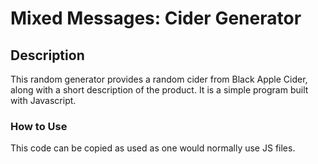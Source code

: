 # Mixed Messages: Cider Generator
## Description
This random generator provides a random cider from Black Apple Cider, along with a short description of the product. It is a simple program built with Javascript.
### How to Use
This code can be copied as used as one would normally use JS files. 
